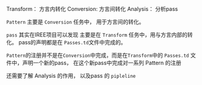 Transform： 方言内转化
Conversion: 方言间转化
Analysis： 分析pass

`Pattern` 主要是 `Conversion` 任务中， 用于方言间的转化。

`pass` 其实在IREE项目可以发现
主要是在 `Transform` 任务中，用与方言内部的转化。 pass的声明都是在 `Passes.td`文件中完成的。

`Pattern`的注册并不是在`Conversion`中完成，而是在`Transform`中的 `Passes.td` 文件中，声明一个新的pass， 在这个新pass中完成对一系列 Pattern 的注册


<!-- `OpConversionPattern` -->


还需要了解 Analysis 的作用， 以及pass 的 `pipleline`



